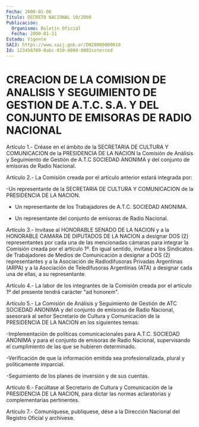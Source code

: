 ```yaml
---
Fecha: 2000-01-06
Título: DECRETO NACIONAL 10/2000
Publicación:
  Organismo: Boletín Oficial
  Fecha: 2000-01-11
Estado: Vigente
SAIJ: https://www.saij.gob.ar/DN20000000010
Id: 123456789-0abc-010-0000-0002soterced
---
```

# CREACION DE LA COMISION DE ANALISIS Y SEGUIMIENTO DE GESTION DE A.T.C. S.A. Y DEL CONJUNTO DE EMISORAS DE RADIO NACIONAL

<a id="1"></a>
Artículo  1.-  Créase  en  el  ámbito  de la SECRETARIA DE CULTURA Y COMUNICACION de la PRESIDENCIA DE LA NACION  la Comisión de Análisis y Seguimiento de Gestión de A.T.C SOCIEDAD ANONIMA y del conjunto de emisoras de Radio Nacional.

<a id="2"></a>
Artículo  2.-  La  Comisión  creada  por el artículo anterior estará integrada por:

-Un representante de la SECRETARIA DE  CULTURA  Y COMUNICACION de la PRESIDENCIA DE LA NACION.

- Un representante de los Trabajadores de A.T.C.  SOCIEDAD  ANONIMA.

- Un  representante  del  conjunto  de  emisoras de Radio Nacional.

<a id="3"></a>
Artículo  3.-  Invítase  al  HONORABLE  SENADO  DE  LA NACION y a la HONORABLE  CAMARA  DE  DIPUTADOS  DE  LA NACION a designar  DOS  (2) representantes por cada una de las mencionadas cámaras para integrar la Comisión creada por el artículo 1º.  En igual sentido, invítase a los Sindicatos de Trabajadores de Medios  de Comunicación a designar a  DOS  (2)  representantes  y  a  la Asociación  de  Radiodifusoras Privadas  Argentinas  (ARPA)  y  a  la Asociación  de  Teledifusoras Argentinas (ATA) a designar cada una  de  ellas, a su representante.

<a id="4"></a>
Artículo  4.-  La labor de los integrantes de la Comisión creada por el artículo 1º del presente tendrá carácter "ad honorem".

<a id="5"></a>
Artículo 5.- La Comisión de Análisis y Seguimiento de Gestión de ATC SOCIEDAD  ANONIMA  y  del  conjunto  de  emisoras de Radio Nacional, asesorará  al  señor  Secretario  de Cultura y  Comunicación  de  la PRESIDENCIA DE LA NACION en los siguientes temas:

-Implementación de políticas comunicacionales  para  A.T.C. SOCIEDAD ANONIMA y para el conjunto de emisoras de Radio Nacional, supervisando  el  cumplimiento  de  las que se hubieren determinado.

-Verificación  de que la información emitida  sea  profesionalizada, plural y políticamente imparcial.

-Seguimiento de los planes de inversión y de sus cuentas.

<a id="6"></a>
Artículo 6.- Facúltase al Secretario de Cultura y Comunicación de la PRESIDENCIA  DE  LA  NACION,  para  dictar las normas aclaratorias y complementarias pertinentes.

<a id="7"></a>
Artículo  7.-  Comuníquese, publíquese, dése a la Dirección Nacional del Registro Oficial y archívese.